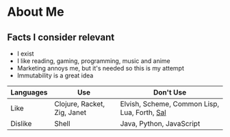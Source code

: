 # About Me

## Facts I consider relevant
- I exist
- I like reading, gaming, programming, music and anime
- Marketing annoys me, but it's needed so this is my attempt
- Immutability is a great idea

| Languages | Use                         | Don't Use|
|-----------|-----------------------------|----------|
| Like      | Clojure, Racket, Zig, Janet | Elvish, Scheme, Common Lisp, Lua, Forth, [Sal](https://github.com/Dr-Nekoma/salem) |
| Dislike   | Shell                       | Java, Python, JavaScript |
